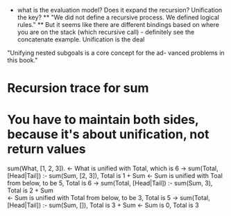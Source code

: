 * what is the evaluation model?  Does it expand the recursion? Unification the key?
** "We did not define a recursive process. We defined logical rules."
** But it seems like there are different bindings based on where you are on the stack (which recursive call) - definitely see the
  concatenate example. Unification is the deal

"Unifying nested subgoals is a core concept for the ad- vanced problems in this book."



# Recursion trace for sum
# You have to maintain both sides, because it's about unification, not return values

sum(What, [1, 2, 3]).
  <- What is unified with Total, which is 6
  -> sum(Total, [Head|Tail]) :- sum(Sum, [2, 3]), Total is 1 + Sum 
    <- Sum is unified with Toal from below, to be 5, Total is 6
    -> sum(Total, [Head|Tail]) :- sum(Sum, 3), Total is 2 + Sum    
        <- Sum is unified with Total from below, to be 3, Total is 5
      -> sum(Total, [Head|Tail]) :- sum(Sum, []), Total is 3 + Sum 
          <- Sum is 0, Total is 3

